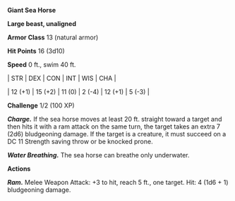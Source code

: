 **Giant Sea Horse**

**Large beast, unaligned**

**Armor Class** 13 (natural armor)

**Hit Points** 16 (3d10)

**Speed** 0 ft., swim 40 ft.

|   STR   |   DEX   |   CON   |   INT   |   WIS   |   CHA   |
  
| 12 (+1) | 15 (+2) | 11 (0) | 2 (-4) | 12 (+1) | 5 (-3) |

**Challenge** 1/2 (100 XP)

***Charge.*** If the sea horse moves at least 20 ft. straight toward a target and then hits it with a ram attack on the same turn, the target takes an extra 7 (2d6) bludgeoning damage. If the target is a creature, it must succeed on a DC 11 Strength saving throw or be knocked prone.

***Water Breathing.*** The sea horse can breathe only underwater.

**Actions**

***Ram.*** Melee Weapon Attack: +3 to hit, reach 5 ft., one target. Hit: 4 (1d6 + 1) bludgeoning damage.

